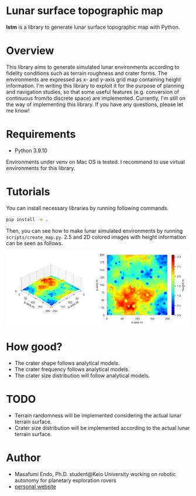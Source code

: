 # Lunar surface topographic map

**lstm** is a library to generate lunar surface topographic map with Python.

# Overview

This library aims to generate simulated lunar environments according to fidelity conditions such as terrain roughness and crater forms.
The environments are expressed as x- and y-axis grid map containing height information. I'm writing this library to exploit it 
for the purpose of planning and navigation studies, so that some useful features (e.g. conversion of continuous from/to discrete space) are implemented.
Currently, I'm still on the way of implementing this library. If you have any questions, please let me know!

# Requirements
 
* Python 3.9.10
 
Environments under venv on Mac OS is tested. I recommend to use virtual environments for this library.

# Tutorials
You can install necessary libraries by running following commands.

```bash
pip install -e .
```

Then, you can see how to make lunar simulated environments by running `scripts/create_map.py`.
2.5 and 2D colored images with height information can be seen as follows.

![](examples/lstm_example.png)

# How good?
* The crater shape follows analytical models.
* The crater frequency follows analytical models.
* The crater size distribution will follow analytical models.
 
# TODO

* Terrain randomness will be implemented considering the actual lunar terrain surface.
* Crater size distribution will be implemented according to the actual lunar terrain surface.
 
# Author
 
* Masafumi Endo, Ph.D. student@Keio University working on robotic autonomy for planetary exploration rovers
* [personal website](https://www.masafumiendo38.com/)
